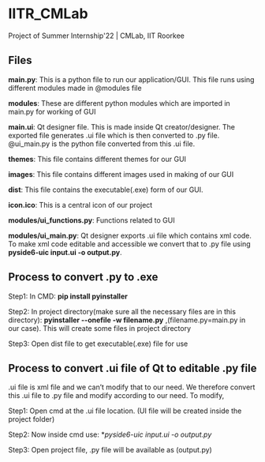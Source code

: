# IITR_CMLab
Project of Summer Internship'22 | CMLab, IIT Roorkee
## Files
**main.py**: This is a python file to run our application/GUI. This file runs using different modules made in @modules file

**modules**: These are different python modules which are imported in main.py for working of GUI

**main.ui**: Qt designer file. This is made inside Qt creator/designer. The exported file generates .ui file which is then converted to .py file. @ui_main.py is the python file converted from this .ui file.

**themes**: This file contains different themes for our GUI

**images**: This file contains different images used in making of our GUI

**dist**: This file contains the executable(.exe) form of our GUI. 

**icon.ico**: This is a central icon of our project

**modules/ui_functions.py**: Functions related to GUI

**modules/ui_main.py**: Qt designer exports .ui file which contains xml code. To make xml code editable and accessible we convert that to .py file using **pyside6-uic input.ui -o output.py**. 

## Process to convert .py to .exe
Step1: In CMD: **pip install pyinstaller**

Step2: In project directory(make sure all the necessary files are in this directory): **pyinstaller --onefile -w filename.py** ,(filename.py=main.py in our case). This will create some files in project directory

Step3: Open dist file to get executable(.exe) file for use

## Process to convert .ui file of Qt to editable .py file
.ui file is xml file and we can’t modify that to our need. We therefore convert this .ui file to .py file and modify according to our need. 
To modify, 

Step1: Open cmd at the .ui file location. (UI file will be created inside the project folder)

Step2: Now inside cmd use: **pyside6-uic input.ui -o output.py*
       
Step3: Open project file, .py file will be available as (output.py)


